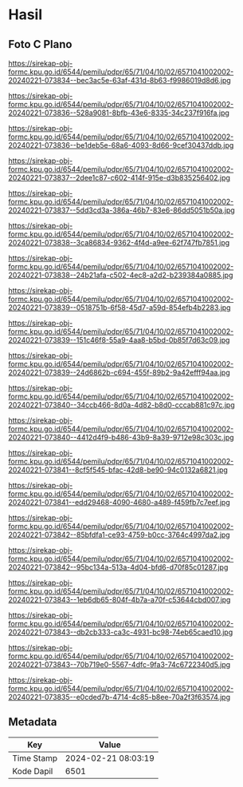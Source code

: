 # Hasil

## Foto C Plano

https://sirekap-obj-formc.kpu.go.id/6544/pemilu/pdpr/65/71/04/10/02/6571041002002-20240221-073834--bec3ac5e-63af-431d-8b63-f9986019d8d6.jpg

https://sirekap-obj-formc.kpu.go.id/6544/pemilu/pdpr/65/71/04/10/02/6571041002002-20240221-073836--528a9081-8bfb-43e6-8335-34c237f916fa.jpg

https://sirekap-obj-formc.kpu.go.id/6544/pemilu/pdpr/65/71/04/10/02/6571041002002-20240221-073836--be1deb5e-68a6-4093-8d66-9cef30437ddb.jpg

https://sirekap-obj-formc.kpu.go.id/6544/pemilu/pdpr/65/71/04/10/02/6571041002002-20240221-073837--2dee1c87-c602-414f-915e-d3b835256402.jpg

https://sirekap-obj-formc.kpu.go.id/6544/pemilu/pdpr/65/71/04/10/02/6571041002002-20240221-073837--5dd3cd3a-386a-46b7-83e6-86dd5051b50a.jpg

https://sirekap-obj-formc.kpu.go.id/6544/pemilu/pdpr/65/71/04/10/02/6571041002002-20240221-073838--3ca86834-9362-4f4d-a9ee-62f747fb7851.jpg

https://sirekap-obj-formc.kpu.go.id/6544/pemilu/pdpr/65/71/04/10/02/6571041002002-20240221-073838--24b21afa-c502-4ec8-a2d2-b239384a0885.jpg

https://sirekap-obj-formc.kpu.go.id/6544/pemilu/pdpr/65/71/04/10/02/6571041002002-20240221-073839--0518751b-6f58-45d7-a59d-854efb4b2283.jpg

https://sirekap-obj-formc.kpu.go.id/6544/pemilu/pdpr/65/71/04/10/02/6571041002002-20240221-073839--151c46f8-55a9-4aa8-b5bd-0b85f7d63c09.jpg

https://sirekap-obj-formc.kpu.go.id/6544/pemilu/pdpr/65/71/04/10/02/6571041002002-20240221-073839--24d6862b-c694-455f-89b2-9a42efff94aa.jpg

https://sirekap-obj-formc.kpu.go.id/6544/pemilu/pdpr/65/71/04/10/02/6571041002002-20240221-073840--34ccb466-8d0a-4d82-b8d0-cccab881c97c.jpg

https://sirekap-obj-formc.kpu.go.id/6544/pemilu/pdpr/65/71/04/10/02/6571041002002-20240221-073840--4412d4f9-b486-43b9-8a39-9712e98c303c.jpg

https://sirekap-obj-formc.kpu.go.id/6544/pemilu/pdpr/65/71/04/10/02/6571041002002-20240221-073841--8cf5f545-bfac-42d8-be90-94c0132a6821.jpg

https://sirekap-obj-formc.kpu.go.id/6544/pemilu/pdpr/65/71/04/10/02/6571041002002-20240221-073841--edd29468-4090-4680-a489-f459fb7c7eef.jpg

https://sirekap-obj-formc.kpu.go.id/6544/pemilu/pdpr/65/71/04/10/02/6571041002002-20240221-073842--85bfdfa1-ce93-4759-b0cc-3764c4997da2.jpg

https://sirekap-obj-formc.kpu.go.id/6544/pemilu/pdpr/65/71/04/10/02/6571041002002-20240221-073842--95bc134a-513a-4d04-bfd6-d70f85c01287.jpg

https://sirekap-obj-formc.kpu.go.id/6544/pemilu/pdpr/65/71/04/10/02/6571041002002-20240221-073843--1eb6db65-804f-4b7a-a70f-c53644cbd007.jpg

https://sirekap-obj-formc.kpu.go.id/6544/pemilu/pdpr/65/71/04/10/02/6571041002002-20240221-073843--db2cb333-ca3c-4931-bc98-74eb65caed10.jpg

https://sirekap-obj-formc.kpu.go.id/6544/pemilu/pdpr/65/71/04/10/02/6571041002002-20240221-073843--70b719e0-5567-4dfc-9fa3-74c6722340d5.jpg

https://sirekap-obj-formc.kpu.go.id/6544/pemilu/pdpr/65/71/04/10/02/6571041002002-20240221-073835--e0cded7b-4714-4c85-b8ee-70a2f3f63574.jpg


## Metadata

| Key        | Value               |
| ---------- | ------------------- |
| Time Stamp | 2024-02-21 08:03:19 |
| Kode Dapil | 6501                |



